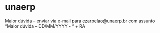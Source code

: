 # unaerp

Maior dúvida – enviar via e-mail para ezarpelao@unaerp.br com assunto
“Maior dúvida – DD/MM/YYYY - “ + RA

